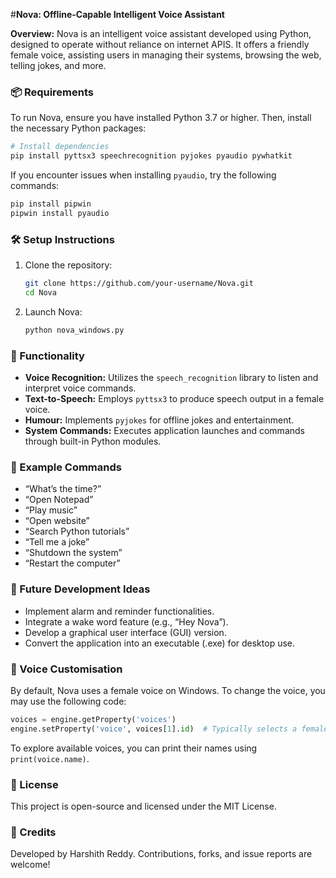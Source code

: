 #**Nova: Offline-Capable Intelligent Voice Assistant**

**Overview:**
Nova is an intelligent voice assistant developed using Python, designed to operate without reliance on internet APIS. It offers a friendly female voice, assisting users in managing their systems, browsing the web, telling jokes, and more.

### 📦 Requirements
To run Nova, ensure you have installed Python 3.7 or higher. Then, install the necessary Python packages:

```bash
# Install dependencies
pip install pyttsx3 speechrecognition pyjokes pyaudio pywhatkit
```

If you encounter issues when installing `pyaudio`, try the following commands:

```bash
pip install pipwin
pipwin install pyaudio
```

### 🛠 Setup Instructions
1. Clone the repository:
   ```bash
   git clone https://github.com/your-username/Nova.git
   cd Nova
   ```
2. Launch Nova:
   ```bash
   python nova_windows.py
   ```

### 🔧 Functionality
- **Voice Recognition:** Utilizes the `speech_recognition` library to listen and interpret voice commands.
- **Text-to-Speech:** Employs `pyttsx3` to produce speech output in a female voice.
- **Humour:** Implements `pyjokes` for offline jokes and entertainment.
- **System Commands:** Executes application launches and commands through built-in Python modules.

### 🧠 Example Commands
- “What’s the time?”
- “Open Notepad”
- “Play music”
- “Open website”
- “Search Python tutorials”
- “Tell me a joke”
- “Shutdown the system”
- “Restart the computer”

### 🧩 Future Development Ideas
- Implement alarm and reminder functionalities.
- Integrate a wake word feature (e.g., “Hey Nova”).
- Develop a graphical user interface (GUI) version.
- Convert the application into an executable (.exe) for desktop use.

### 🤖 Voice Customisation
By default, Nova uses a female voice on Windows. To change the voice, you may use the following code:

```python
voices = engine.getProperty('voices')
engine.setProperty('voice', voices[1].id)  # Typically selects a female voice
```
To explore available voices, you can print their names using `print(voice.name)`.

### 📝 License
This project is open-source and licensed under the MIT License.

### 🙌 Credits
Developed by Harshith Reddy. Contributions, forks, and issue reports are welcome!





